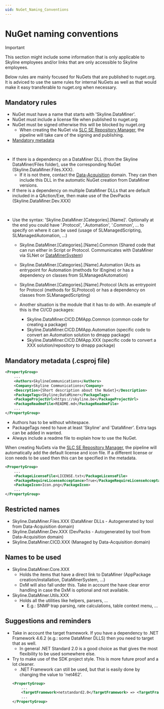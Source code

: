 ```yaml
---
uid: NuGet_Naming_Conventions
---
```


# NuGet naming conventions

> [!IMPORTANT]
> This section might include some information that is only applicable to Skyline employees and/or links that are only accessible to Skyline employees.

Below rules are mainly focused for NuGets that are published to nuget.org. It is adviced to use the same rules for internal NuGets as well as that would make it easy transferable to nuget.org when necessary.

## Mandatory rules

- NuGet must have a name that starts with 'Skyline.DataMiner'.
- NuGet must include a license file when published to nuget.org
- NuGet must be signed otherwise this will be blocked by nuget.org
    - When creating the NuGet via [SLC SE Repository Manager](xref:TOOSLCSERepositoryManager), the pipeline will take care of the signing and publishing.
- [Mandatory metadata](#mandatory-metadata)

<br/>

- If there is a dependency on a DataMiner DLL (from the Skyline DataMiner/Files folder), use the corresponding NuGet (Skyline.DataMiner.Files.XXX).
    - If it is not there, contact the [Data-Acquisition](mailto:support.data-acquisition@skyline.be) domain. They can then include this DLL in the automatic NuGet creation from DataMiner versions.
- If there is a dependency on multiple DataMiner DLLs that are default included in a QAction/Exe, then make use of the DevPacks (Skyline.DataMiner.Dev.XXX)

<br/>

- Use the syntax: 'Skyline.DataMiner.\[Categories\].\[Name\]'. Optionally at the end you could have '.Protocol', '.Automation', '.Common', ... to specify on where it can be used (usage of SLManagedScripting, SLManagedAutomation, ...)
    - Skyline.DataMiner.\[Categories\].\[Name\].Common (Shared code that can run either in Script or Protocol. Communicates with DataMiner via SLNet or [DataMinerSystem](https://www.nuget.org/packages?q=Skyline.DataMiner.Core.DataMinerSystem))
    - Skyline.DataMiner.\[Categories\].\[Name\].Automation (Acts as entrypoint for Automation (methods for IEngine) or has a dependency on classes from SLManagedAutomation)
    - Skyline.DataMiner.\[Categories\].\[Name\].Protocol (Acts as entrypoint for Protocol (methods for SLProtocol) or has a dependency on classes from SLManagedScripting)

    - Another situation is the module that it has to do with. An example of this is the CI/CD packages:
        - Skyline.DataMiner.CICD.DMApp.Common (common code for creating a package)
        - Skyline.DataMiner.CICD.DMApp.Automation (specific code to convert an Automation solution to dmapp package)
        - Skyline.DataMiner.CICD.DMApp.XXX (specific code to convert a XXX solution/repository to dmapp package)

## Mandatory metadata (.csproj file)

```xml
<PropertyGroup>
    ...
    <Authors>SkylineCommunications</Authors>
    <Company>Skyline Communications</Company>
    <Descrption>{Short description about the NuGet}</Description>
    <PackageTags>Skyline;DataMiner</PackageTags>
    <PackageProjectUrl>https://skyline.be</PackageProjectUrl>
    <PackageReadmeFile>README.md</PackageReadmeFile>
    ...
</PropertyGroup>
```

- Authors has to be without whitespace.
- PackageTags need to have at least 'Skyline' and 'DataMiner'. Extra tags can be added in wanted.
- Always include a readme file to explain how to use the NuGet.

When creating NuGets via the [SLC SE Repository Manager](xref:TOOSLCSERepositoryManager), the pipeline will automatically add the default license and icon file. If a different license or icon needs to be used then this can be specified in the metadata.

```xml
<PropertyGroup>
    ...
    <PackageLicenseFile>LICENSE.txt</PackageLicenseFile>
    <PackageRequireLicenseAcceptance>True</PackageRequireLicenseAcceptance>
    <PackageIcon>Icon.png</PackageIcon>
    ...
</PropertyGroup>
```

## Restricted names

- Skyline.DataMiner.Files.XXX (DataMiner DLLs - Autogenerated by tool from Data-Acquisition domain)
- Skyline.DataMiner.Dev.XXX (DevPacks - Autogenerated by tool from Data-Acquisition domain)
- Skyline.DataMiner.CICD.XXX (Managed by Data-Acquisition domain)

## Names to be used

- Skyline.DataMiner.Core.XXX
    - Holds the items that have a direct link to DataMiner (AppPackage creation/installation, DataMinerSystem, ...)
    - DxM will also fall under this. Take in account the have clear error handling in case the DxM is optional and not available.
- Skyline.DataMiner.Utils.XXX
    - Holds all the utilities like helpers, parsers, ...
        - E.g.: SNMP trap parsing, rate calculations, table context menu, ...

## Suggestions and reminders

- Take in account the target framework. If you have a dependency to .NET Framework 4.6.2 (e.g.: some DataMiner DLLS) then you need to target that as well.
    - In general .NET Standard 2.0 is a good choice as that gives the most flexibility to be used somewhere else.
- Try to make use of the SDK project style. This is more future proof and a lot cleaner.
    - .NET Framework can still be used, but that is easily done by changing the value to 'net462'.
    ```xml
    <PropertyGroup>
        ...
        <TargetFramework>netstandard2.0</TargetFramework> => <TargetFramework>net462</TargetFramework>
        ...
    </PropertyGroup>
    ```